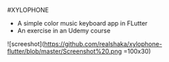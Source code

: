 #XYLOPHONE 
- A simple color music keyboard app in FLutter
- An exercise in an Udemy course

![screeshot](https://github.com/realshaka/xylophone-flutter/blob/master/Screenshot%20.png =100x30)
